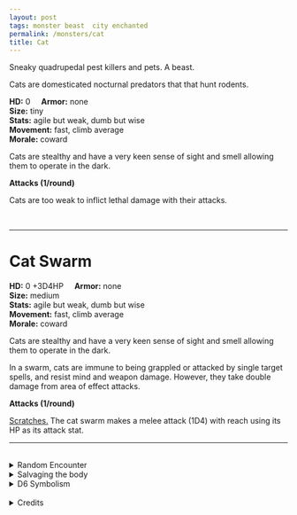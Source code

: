 ```yaml
---
layout: post
tags: monster beast  city enchanted
permalink: /monsters/cat
title: Cat
---
```


Sneaky quadrupedal pest killers and pets. A beast.

Cats are domesticated nocturnal predators that that hunt rodents.

**HD:** 0  &nbsp; &nbsp;  **Armor:** none <br>
**Size:** tiny <br>
**Stats:** agile but weak, dumb but wise<br>
**Movement:** fast, climb average<br>
**Morale:** coward <br>

Cats are stealthy and have a very keen sense of sight and smell allowing them to operate in the dark.


**Attacks (1/round)**

Cats are too weak to inflict lethal damage with their attacks.

<br>

---

# Cat Swarm

**HD:** 0 +3D4HP  &nbsp; &nbsp;  **Armor:** none <br>
**Size:** medium <br>
**Stats:** agile but weak, dumb but wise<br>
**Movement:** fast, climb average <br>
**Morale:** coward <br>

Cats are stealthy and have a very keen sense of sight and smell allowing them to operate in the dark.

In a swarm, cats are immune to being grappled or attacked by single target spells, and resist mind and weapon damage. However, they take double damage from area of effect attacks.

**Attacks (1/round)**

<ins>Scratches.</ins> The cat swarm makes a melee attack (1D4) with reach using its HP as its attack stat.
<br>

---

<br> 

<details markdown="1">
<summary>Random Encounter</summary>

1. **Monster:** 1D4 cat swarms.
1. **Lair:** A passage between buildings or tombs, with plenty of hideouts. 1/2 chance there are 2D6 kittens. <br>	&nbsp; OR <br>	**Omen:** A cat's meow, very close.
1. **Spoor:** A dead mouse.
1. **Tracks:** A single cat, just out of range.
1. **Trace:** A hair ball
1. **Trace:** A bowl of milk.
</details>

<details markdown="1">
<summary>Salvaging the body</summary>

There’s not much to gain their besides a bit of fur.
</details>

<details markdown="1">
<summary>D6 Symbolism</summary>
In local cultures the bat is a symbol of ...

1. Desire
1. Cleverness
1. Bad luck
1. Femininity
1. Witch
1. Sacred 
</details>

<br>

<details markdown="1">
<summary>Credits</summary>
Why make a monster stat block for a cat? Because being attacked by a swarm of cats is an experience I want my players to live. — SaltyGoo
</details>

